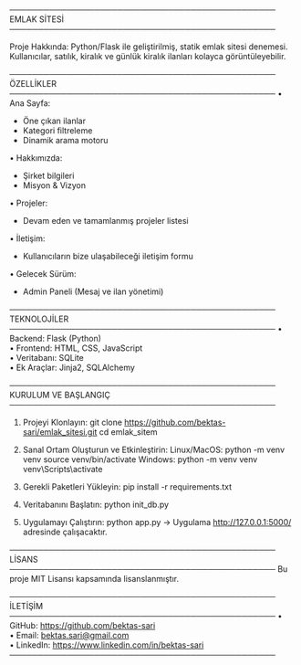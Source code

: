 ───────────────────────────────────────────────
                   EMLAK SİTESİ
───────────────────────────────────────────────

Proje Hakkında:
Python/Flask ile geliştirilmiş, statik emlak sitesi denemesi.  
Kullanıcılar, satılık, kiralık ve günlük kiralık ilanları kolayca görüntüleyebilir.

───────────────────────────────────────────────
                   ÖZELLİKLER
───────────────────────────────────────────────
• Ana Sayfa:
  - Öne çıkan ilanlar  
  - Kategori filtreleme  
  - Dinamik arama motoru

• Hakkımızda:
  - Şirket bilgileri  
  - Misyon & Vizyon

• Projeler:
  - Devam eden ve tamamlanmış projeler listesi

• İletişim:
  - Kullanıcıların bize ulaşabileceği iletişim formu

• Gelecek Sürüm:
  - Admin Paneli (Mesaj ve ilan yönetimi)

───────────────────────────────────────────────
                 TEKNOLOJİLER
───────────────────────────────────────────────
• Backend: Flask (Python)  
• Frontend: HTML, CSS, JavaScript  
• Veritabanı: SQLite  
• Ek Araçlar: Jinja2, SQLAlchemy

───────────────────────────────────────────────
              KURULUM VE BAŞLANGIÇ
───────────────────────────────────────────────

1. Projeyi Klonlayın:
   git clone https://github.com/bektas-sari/emlak_sitesi.git
   cd emlak_sitem

2. Sanal Ortam Oluşturun ve Etkinleştirin:
   Linux/MacOS:
      python -m venv venv
      source venv/bin/activate
   Windows:
      python -m venv venv
      venv\Scripts\activate

3. Gerekli Paketleri Yükleyin:
   pip install -r requirements.txt

4. Veritabanını Başlatın:
   python init_db.py

5. Uygulamayı Çalıştırın:
   python app.py
   → Uygulama http://127.0.0.1:5000/ adresinde çalışacaktır.

───────────────────────────────────────────────
                    LİSANS
───────────────────────────────────────────────
Bu proje MIT Lisansı kapsamında lisanslanmıştır.

───────────────────────────────────────────────
                   İLETİŞİM
───────────────────────────────────────────────
• GitHub:  https://github.com/bektas-sari  
• Email:   bektas.sari@gmail.com  
• LinkedIn: https://www.linkedin.com/in/bektas-sari
───────────────────────────────────────────────
